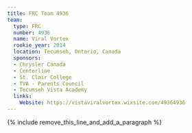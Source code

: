 ```yaml
---
title: FRC Team 4936
team:
  type: FRC
  number: 4936
  name: Viral Vortex
  rookie_year: 2014
  location: Tecumseh, Ontario, Canada
  sponsors:
  - Chrysler Canada
  - Centerline
  - St. Clair College
  - TVA - Parents Council
  - Tecumseh Vista Academy
  links:
    Website: https://vistaviralvortex.wixsite.com/49364936
---
```


{% include remove_this_line_and_add_a_paragraph %}